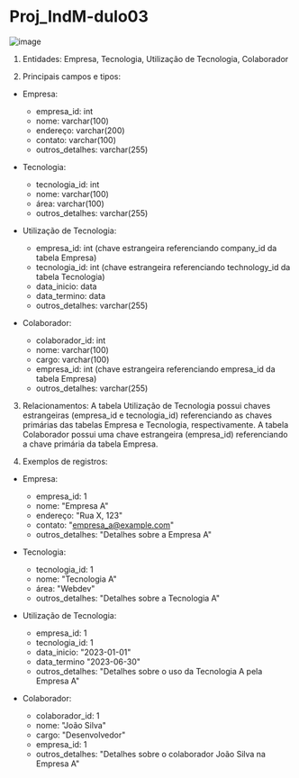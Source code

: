 # Proj_IndM-dulo03
![image](https://github.com/G0lg4rthur/Proj_IndM-dulo03/assets/101434220/e425d276-ab38-4499-ad8e-c205d143ee66)


1. Entidades:
Empresa, Tecnologia, Utilização de Tecnologia, Colaborador

2. Principais campos e tipos:
- Empresa:
  - empresa_id: int
  - nome: varchar(100)
  - endereço: varchar(200)
  - contato: varchar(100)
  - outros_detalhes: varchar(255)

- Tecnologia:
  - tecnologia_id: int
  - nome: varchar(100)
  - área: varchar(100)
  - outros_detalhes: varchar(255)

- Utilização de Tecnologia:
  - empresa_id: int (chave estrangeira referenciando company_id da tabela Empresa)
  - tecnologia_id: int (chave estrangeira referenciando technology_id da tabela Tecnologia)
  - data_inicio: data
  - data_termino: data
  - outros_detalhes: varchar(255)

- Colaborador:
  - colaborador_id: int
  - nome: varchar(100)
  - cargo: varchar(100)
  - empresa_id: int (chave estrangeira referenciando empresa_id da tabela Empresa)
  - outros_detalhes: varchar(255)

3. Relacionamentos:
A tabela Utilização de Tecnologia possui chaves estrangeiras (empresa_id e tecnologia_id) referenciando as chaves primárias das tabelas Empresa e Tecnologia, respectivamente. A tabela Colaborador possui uma chave estrangeira (empresa_id) referenciando a chave primária da tabela Empresa.

4. Exemplos de registros:
- Empresa:
  - empresa_id: 1
  - nome: "Empresa A"
  - endereço: "Rua X, 123"
  - contato: "empresa_a@example.com"
  - outros_detalhes: "Detalhes sobre a Empresa A"

- Tecnologia:
  - tecnologia_id: 1
  - nome: "Tecnologia A"
  - área: "Webdev"
  - outros_detalhes: "Detalhes sobre a Tecnologia A"

- Utilização de Tecnologia:
  - empresa_id: 1
  - tecnologia_id: 1
  - data_inicio: "2023-01-01"
  - data_termino "2023-06-30"
  - outros_detalhes: "Detalhes sobre o uso da Tecnologia A pela Empresa A"

- Colaborador:
  - colaborador_id: 1
  - nome: "João Silva"
  - cargo: "Desenvolvedor"
  - empresa_id: 1
  - outros_detalhes: "Detalhes sobre o colaborador João Silva na Empresa A"
